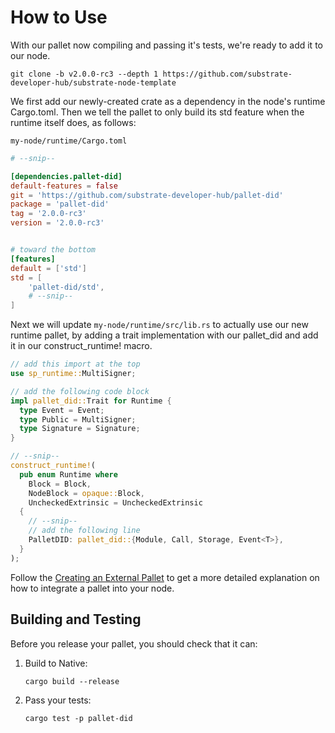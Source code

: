# How to Use

With our pallet now compiling and passing it's tests, we're ready to add it to our node.

```
git clone -b v2.0.0-rc3 --depth 1 https://github.com/substrate-developer-hub/substrate-node-template
```

We first add our newly-created crate as a dependency in the node's runtime Cargo.toml. Then we tell the pallet to only build its std feature when the runtime itself does, as follows:

`my-node/runtime/Cargo.toml`

``` TOML
# --snip--

[dependencies.pallet-did]
default-features = false
git = 'https://github.com/substrate-developer-hub/pallet-did'
package = 'pallet-did'
tag = '2.0.0-rc3'
version = '2.0.0-rc3'


# toward the bottom
[features]
default = ['std']
std = [
    'pallet-did/std',
    # --snip--
]
```
Next we will update `my-node/runtime/src/lib.rs` to actually use our new runtime pallet, by adding a trait implementation with our pallet_did and add it in our construct_runtime! macro.

``` rust
// add this import at the top
use sp_runtime::MultiSigner;

// add the following code block
impl pallet_did::Trait for Runtime {
  type Event = Event;
  type Public = MultiSigner;
  type Signature = Signature;
}

// --snip--
construct_runtime!(
  pub enum Runtime where
    Block = Block,
    NodeBlock = opaque::Block,
    UncheckedExtrinsic = UncheckedExtrinsic
  {
    // --snip--
    // add the following line
    PalletDID: pallet_did::{Module, Call, Storage, Event<T>},
  }
);
```

Follow the [Creating an External Pallet](https://substrate.dev/docs/en/tutorials/creating-a-runtime-module) to get a more detailed explanation on how to integrate a pallet into your node.

## Building and Testing

Before you release your pallet, you should check that it can:

1. Build to Native:

    ```
    cargo build --release
    ```

2. Pass your tests:

    ```
    cargo test -p pallet-did
    ```
